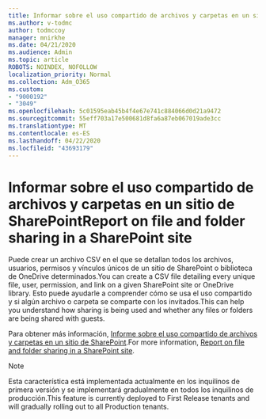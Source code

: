 ```yaml
---
title: Informar sobre el uso compartido de archivos y carpetas en un sitio de SharePoint
ms.author: v-todmc
author: todmccoy
manager: mnirkhe
ms.date: 04/21/2020
ms.audience: Admin
ms.topic: article
ROBOTS: NOINDEX, NOFOLLOW
localization_priority: Normal
ms.collection: Adm_O365
ms.custom:
- "9000192"
- "3049"
ms.openlocfilehash: 5c01595eab45b4f4e67e741c884066d0d21a9472
ms.sourcegitcommit: 55eff703a17e500681d8fa6a87eb067019ade3cc
ms.translationtype: MT
ms.contentlocale: es-ES
ms.lasthandoff: 04/22/2020
ms.locfileid: "43693179"
---
```

# <a name="report-on-file-and-folder-sharing-in-a-sharepoint-site"></a><span data-ttu-id="88b2d-102">Informar sobre el uso compartido de archivos y carpetas en un sitio de SharePoint</span><span class="sxs-lookup"><span data-stu-id="88b2d-102">Report on file and folder sharing in a SharePoint site</span></span>

<span data-ttu-id="88b2d-103">Puede crear un archivo CSV en el que se detallan todos los archivos, usuarios, permisos y vínculos únicos de un sitio de SharePoint o biblioteca de OneDrive determinados.</span><span class="sxs-lookup"><span data-stu-id="88b2d-103">You can create a CSV file detailing every unique file, user, permission, and link on a given SharePoint site or OneDrive library.</span></span> <span data-ttu-id="88b2d-104">Esto puede ayudarle a comprender cómo se usa el uso compartido y si algún archivo o carpeta se comparte con los invitados.</span><span class="sxs-lookup"><span data-stu-id="88b2d-104">This can help you understand how sharing is being used and whether any files or folders are being shared with guests.</span></span>

<span data-ttu-id="88b2d-105">Para obtener más información, [Informe sobre el uso compartido de archivos y carpetas en un sitio de SharePoint](https://docs.microsoft.com/sharepoint/sharing-reports).</span><span class="sxs-lookup"><span data-stu-id="88b2d-105">For more information, [Report on file and folder sharing in a SharePoint site](https://docs.microsoft.com/sharepoint/sharing-reports).</span></span>

> [!NOTE]
> <span data-ttu-id="88b2d-106">Esta característica está implementada actualmente en los inquilinos de primera versión y se implementará gradualmente en todos los inquilinos de producción.</span><span class="sxs-lookup"><span data-stu-id="88b2d-106">This feature is currently deployed to First Release tenants and will gradually rolling out to all Production tenants.</span></span>
